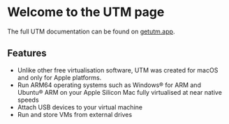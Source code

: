 # Welcome to the UTM page

The full UTM documentation can be found on [getutm.app](https://docs.getutm.app/).

## Features

* Unlike other free virtualisation software, UTM was created for macOS and only for Apple platforms. 
* Run ARM64 operating systems such as Windows® for ARM and Ubuntu® ARM on your Apple Silicon Mac fully virtualised at near native speeds
* Attach USB devices to your virtual machine
* Run and store VMs from external drives

